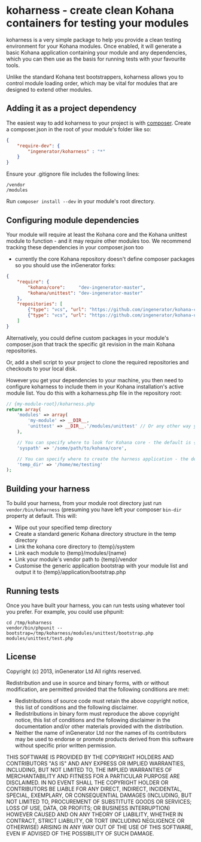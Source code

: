 koharness - create clean Kohana containers for testing your modules
===================================================================

koharness is a very simple package to help you provide a clean testing environment for your Kohana
modules. Once enabled, it will generate a basic Kohana application containing your module and any
dependencies, which you can then use as the basis for running tests with your favourite tools.

Unlike the standard Kohana test bootstrappers, koharness allows you to control module loading order,
which may be vital for modules that are designed to extend other modules.

## Adding it as a project dependency

The easiest way to add koharness to your project is with [composer](http://getcomposer.org). Create
a composer.json in the root of your module's folder like so:

```json
{
	"require-dev": {
		"ingenerator/koharness" : "*"
	}
}
```

Ensure your .gitignore file includes the following lines:

```
/vendor
/modules
```

Run `composer install --dev` in your module's root directory.

## Configuring module dependencies

Your module will require at least the Kohana core and the Kohana unittest module to function - and
it may require other modules too. We recommend tracking these dependencies in your composer.json too
- currently the core Kohana repository doesn't define composer packages so you should use the
inGenerator forks:

```json
{
	"require": {
		"kohana/core":     "dev-ingenerator-master",
		"kohana/unittest": "dev-ingenerator-master"
	},
	"repositories": [
		{"type": "vcs", "url": "https://github.com/ingenerator/kohana-core"},
		{"type": "vcs", "url": "https://github.com/ingenerator/kohana-unittest"}
	]
}
```

Alternatively, you could define custom packages in your module's composer.json that track the
specific git revision in the main Kohana repositories.

Or, add a shell script to your project to clone the required repositories and checkouts to your
local disk.

However you get your dependencies to your machine, you then need to configure koharness to include
them in your Kohana installation's active module list. You do this with a koharness.php file in the
repository root:

```php
// {my-module-root}/koharness.php
return array(
	'modules' => array(
		'my-module' => __DIR__,
		'unittest' => __DIR__.'/modules/unittest' // Or any other way you want to specify the path to this module
	),

	// You can specify where to look for Kohana core - the default is {my-module-root}/vendor/kohana/core
	'syspath' => '/some/path/to/kohana/core',

	// You can specify where to create the harness application - the default is /tmp/koharness
	'temp_dir' => '/home/me/testing'
);
```

## Building your harness

To build your harness, from your module root directory just run `vendor/bin/koharness` (presuming
you have left your composer `bin-dir` property at default. This will:

* Wipe out your specified temp directory
* Create a standard generic Kohana directory structure in the temp directory
* Link the kohana core directory to {temp}/system
* Link each module to {temp}/modules/{name}
* Link your module's vendor path to {temp}/vendor
* Customise the generic application bootstrap with your module list and output it to {temp}/application/bootstrap.php

## Running tests

Once you have built your harness, you can run tests using whatever tool you prefer. For example, you
could use phpunit:

```shell
cd /tmp/koharness
vendor/bin/phpunit --bootstrap=/tmp/koharness/modules/unittest/bootstrap.php modules/unittest/test.php
```

## License
Copyright (c) 2013, inGenerator Ltd
All rights reserved.

Redistribution and use in source and binary forms, with or without modification, are permitted provided 
that the following conditions are met:

* Redistributions of source code must retain the above copyright notice, this list of conditions and 
  the following disclaimer.
* Redistributions in binary form must reproduce the above copyright notice, this list of conditions 
  and the following disclaimer in the documentation and/or other materials provided with the distribution.
* Neither the name of inGenerator Ltd nor the names of its contributors may be used to endorse or 
  promote products derived from this software without specific prior written permission.
  
THIS SOFTWARE IS PROVIDED BY THE COPYRIGHT HOLDERS AND CONTRIBUTORS "AS IS" AND ANY EXPRESS OR 
IMPLIED WARRANTIES, INCLUDING, BUT NOT LIMITED TO, THE IMPLIED WARRANTIES OF MERCHANTABILITY AND 
FITNESS FOR A PARTICULAR PURPOSE ARE DISCLAIMED. IN NO EVENT SHALL THE COPYRIGHT HOLDER OR CONTRIBUTORS 
BE LIABLE FOR ANY DIRECT, INDIRECT, INCIDENTAL, SPECIAL, EXEMPLARY, OR CONSEQUENTIAL DAMAGES (INCLUDING, 
BUT NOT LIMITED TO, PROCUREMENT OF SUBSTITUTE GOODS OR SERVICES; LOSS OF USE, DATA, OR PROFITS; OR 
BUSINESS INTERRUPTION) HOWEVER CAUSED AND ON ANY THEORY OF LIABILITY, WHETHER IN CONTRACT, STRICT 
LIABILITY, OR TORT (INCLUDING NEGLIGENCE OR OTHERWISE) ARISING IN ANY WAY OUT OF THE USE OF THIS 
SOFTWARE, EVEN IF ADVISED OF THE POSSIBILITY OF SUCH DAMAGE.
